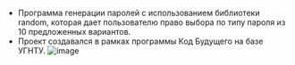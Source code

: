 - Программа генерации паролей с использованием библиотеки random, которая дает пользователю право выбора по типу пароля из 10 предложенных вариантов. 
- Проект создавался в рамках программы Код Будущего на базе УГНТУ.
 ![image](https://github.com/sainttivory/Password-Project/assets/154067081/a30353f0-5a7a-4567-bec0-537e5cd52b05)

